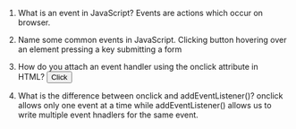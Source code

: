 1. What is an event in JavaScript?
Events are actions which occur on browser.

2. Name some common events in JavaScript.
Clicking button
hovering over an element
pressing a key
submitting a form

3. How do you attach an event handler using the onclick attribute in HTML?
<button onclick="function()">Click</button>

4. What is the difference between onclick and addEventListener()?
onclick allows only one event at a time while addEventListener() allows us to write multiple event hnadlers for the same event.

